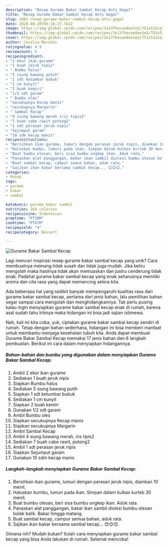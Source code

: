 ```yaml
---
description: "Resep Gurame Bakar Sambal Kecap Anti Gagal"
title: "Resep Gurame Bakar Sambal Kecap Anti Gagal"
slug: 1081-resep-gurame-bakar-sambal-kecap-anti-gagal
date: 2020-08-20T05:16:27.761Z
image: https://img-global.cpcdn.com/recipes/1e13fbecee8ee1e5/751x532cq70/gurame-bakar-sambal-kecap-foto-resep-utama.jpg
thumbnail: https://img-global.cpcdn.com/recipes/1e13fbecee8ee1e5/751x532cq70/gurame-bakar-sambal-kecap-foto-resep-utama.jpg
cover: https://img-global.cpcdn.com/recipes/1e13fbecee8ee1e5/751x532cq70/gurame-bakar-sambal-kecap-foto-resep-utama.jpg
author: Cecelia Morales
ratingvalue: 4.9
reviewcount: 6
recipeingredient:
- "2 ekor ikan gurame"
- "1 buah jeruk nipis"
- " Bumbu halus"
- "5 siung bawang putih"
- "1 sdt ketumbar bubuk"
- "1 cm kunyit"
- "2 buah kemiri"
- "1/2 sdt garam"
- " Bumbu oles"
- "secukupnya Kecap manis"
- "secukupnya Margarin"
- " Sambal Kecap"
- "4 siung bawang merah iris tipis2"
- "7 buah cabe rawit potong2"
- "1 sdt perasan jeruk nipis"
- "Sejumput garam"
- "10 sdm kecap manis"
recipeinstructions:
- "Bersihkan ikan gurame, lumuri dengan perasan jeruk nipis, diamkan 10 menit."
- "Haluskan bumbu, lumuri pada ikan. Simpan dalam kulkas kurleb 30 menit."
- "Buat bumbu olesan, beri sisa bumbu ungkep ikan. Aduk rata."
- "Panaskan alat panggangan, bakar ikan sambil diolesi bumbu olesan bolak balik. Bakar hingga matang."
- "Buat sambal kecap, campur semua bahan, aduk rata."
- "Sajikan ikan bakar bersama sambal kecap... 😊😊😊."
categories:
- Resep
tags:
- gurame
- bakar
- sambal

katakunci: gurame bakar sambal 
nutrition: 264 calories
recipecuisine: Indonesian
preptime: "PT18M"
cooktime: "PT47M"
recipeyield: "4"
recipecategory: Dessert

---
```



![Gurame Bakar Sambal Kecap](https://img-global.cpcdn.com/recipes/1e13fbecee8ee1e5/751x532cq70/gurame-bakar-sambal-kecap-foto-resep-utama.jpg)

Lagi mencari inspirasi resep gurame bakar sambal kecap yang unik? Cara membuatnya memang tidak susah dan tidak juga mudah. Jika keliru mengolah maka hasilnya tidak akan memuaskan dan justru cenderung tidak enak. Padahal gurame bakar sambal kecap yang enak seharusnya memiliki aroma dan cita rasa yang dapat memancing selera kita.



Ada beberapa hal yang sedikit banyak mempengaruhi kualitas rasa dari gurame bakar sambal kecap, pertama dari jenis bahan, lalu pemilihan bahan segar sampai cara mengolah dan menghidangkannya. Tak perlu pusing kalau ingin menyiapkan gurame bakar sambal kecap enak di rumah, karena asal sudah tahu triknya maka hidangan ini bisa jadi sajian istimewa.


Nah, kali ini kita coba, yuk, ciptakan gurame bakar sambal kecap sendiri di rumah. Tetap dengan bahan sederhana, hidangan ini bisa memberi manfaat untuk membantu menjaga kesehatan tubuh kita. Anda dapat membuat Gurame Bakar Sambal Kecap memakai 17 jenis bahan dan 6 langkah pembuatan. Berikut ini cara dalam menyiapkan hidangannya.

<!--inarticleads1-->

##### Bahan-bahan dan bumbu yang digunakan dalam menyiapkan Gurame Bakar Sambal Kecap:

1. Ambil 2 ekor ikan gurame
1. Sediakan 1 buah jeruk nipis
1. Siapkan  Bumbu halus
1. Sediakan 5 siung bawang putih
1. Siapkan 1 sdt ketumbar bubuk
1. Sediakan 1 cm kunyit
1. Siapkan 2 buah kemiri
1. Gunakan 1/2 sdt garam
1. Ambil  Bumbu oles
1. Siapkan secukupnya Kecap manis
1. Siapkan secukupnya Margarin
1. Ambil  Sambal Kecap
1. Ambil 4 siung bawang merah, iris tipis2
1. Sediakan 7 buah cabe rawit, potong2
1. Ambil 1 sdt perasan jeruk nipis
1. Siapkan Sejumput garam
1. Gunakan 10 sdm kecap manis




<!--inarticleads2-->

##### Langkah-langkah menyiapkan Gurame Bakar Sambal Kecap:

1. Bersihkan ikan gurame, lumuri dengan perasan jeruk nipis, diamkan 10 menit.
1. Haluskan bumbu, lumuri pada ikan. Simpan dalam kulkas kurleb 30 menit.
1. Buat bumbu olesan, beri sisa bumbu ungkep ikan. Aduk rata.
1. Panaskan alat panggangan, bakar ikan sambil diolesi bumbu olesan bolak balik. Bakar hingga matang.
1. Buat sambal kecap, campur semua bahan, aduk rata.
1. Sajikan ikan bakar bersama sambal kecap... 😊😊😊.




Gimana nih? Mudah bukan? Itulah cara menyiapkan gurame bakar sambal kecap yang bisa Anda lakukan di rumah. Selamat mencoba!
